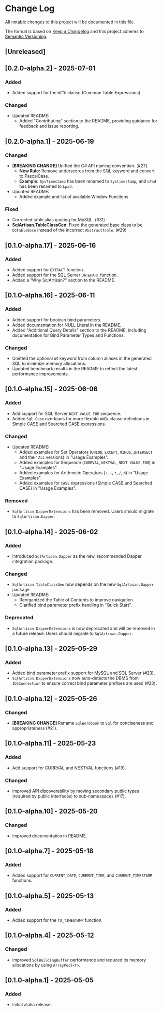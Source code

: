 # Change Log
All notable changes to this project will be documented in this file.

The format is based on [Keep a Changelog](http://keepachangelog.com/)
and this project adheres to [Semantic Versioning](http://semver.org/).

## [Unreleased]

## [0.2.0-alpha.2] - 2025-07-01
### Added
- Added support for the `WITH` clause (Common Table Expressions).
### Changed
- Updated README:
  - Added "Contributing" section to the README, providing guidance for feedback and issue reporting.

## [0.2.0-alpha.1] - 2025-06-19
### Changed
- **[BREAKING CHANGE]** Unified the C# API naming convention. (#27)
  - **New Rule:** Remove underscores from the SQL keyword and convert to PascalCase.
  - **Example:** `SysTimestamp` has been renamed to `Systimestamp`, and `LPad` has been renamed to `Lpad`.
- Updated README:
  - Added example and list of available Window Functions.
### Fixed
- Corrected table alias quoting for MySQL. (#31)
- **SqlArtisan.TableClassGen**: Fixed the generated base class to be `DbTableBase` instead of the incorrect `AbstractTable`. (#29)

## [0.1.0-alpha.17] - 2025-06-16
### Added
- Added support for `EXTRACT` function.
- Added support for the SQL Server `DATEPART` function.
- Added a "Why SqlArtisan?" section to the README.

## [0.1.0-alpha.16] - 2025-06-11
### Added
- Added support for boolean bind parameters.
- Added documentation for NULL Literal in the README.
- Added "Additional Query Details" section to the README, including documentation for Bind Parameter Types and Functions.
### Changed
- Omitted the optional `AS` keyword from column aliases in the generated SQL to minimize memory allocations.
- Updated benchmark results in the README to reflect the latest performance improvements.

## [0.1.0-alpha.15] - 2025-06-06
### Added
- Add support for SQL Server `NEXT VALUE FOR` sequence.
- Added `Sql.Case` overloads for more flexible `WHEN` clause definitions in Simple CASE and Searched CASE expressions.
### Changed
- Updated README:
  - Added examples for Set Operators (`UNION`, `EXCEPT`, `MINUS`, `INTERSECT` and their `ALL` versions) in "Usage Examples".
  - Added examples for Sequence (`CURRVAL`, `NEXTVAL`, `NEXT VALUE FOR`) in "Usage Examples".
  - Added examples for Arithmetic Operators (`+`, `-`, `*`, `/`, `%`) in "Usage Examples".
  - Added examples for `CASE` expressions (Simple CASE and Searched CASE) in "Usage Examples".
  
### Removed
- `SqlArtisan.DapperExtensions` has been removed. Users should migrate to `SqlArtisan.Dapper`.

## [0.1.0-alpha.14] - 2025-06-02
### Added
- Introduced `SqlArtisan.Dapper` as the new, recommended Dapper integration package.
### Changed
- `SqlArtisan.TableClassGen` now depends on the new `SqlArtisan.Dapper` package.
- Updated README:
  - Reorganized the Table of Contents to improve navigation.
  - Clarified bind parameter prefix handling in "Quick Start".
### Deprecated
- `SqlArtisan.DapperExtensions` is now deprecated and will be removed in a future release. Users should migrate to `SqlArtisan.Dapper`.

## [0.1.0-alpha.13] - 2025-05-29
### Added
- Added bind parameter prefix support for MySQL and SQL Server (#23).
- `SqlArtisan.DapperExtensions` now auto-detects the DBMS from `IDbConnection` to ensure correct bind parameter prefixes are used (#23).

## [0.1.0-alpha.12] - 2025-05-26
### Changed
- **[BREAKING CHANGE]** Rename `SqlWordbook` to `Sql` for conciseness and appropriateness (#21).

## [0.1.0-alpha.11] - 2025-05-23
### Added
- Add support for CURRVAL and NEXTVAL functions (#19).
### Changed
- Improved API discoverability by moving secondary public types (required by public interfaces) to sub-namespaces (#17).

## [0.1.0-alpha.10] - 2025-05-20
### Changed
- Improved documentation in README.

## [0.1.0-alpha.7] - 2025-05-18
### Added
- Added support for `CURRENT_DATE`, `CURRENT_TIME`, and `CURRENT_TIMESTAMP` functions.

## [0.1.0-alpha.5] - 2025-05-13
### Added
- Added support for the `TO_TIMESTAMP` function.

## [0.1.0-alpha.4] - 2025-05-12
### Changed
- Improved `SqlBuildingBuffer` performance and reduced its memory allocations by using `ArrayPool<T>`.

## [0.1.0-alpha.1] - 2025-05-05
### Added
- Initial alpha release.
